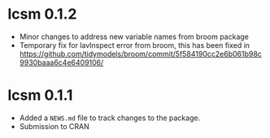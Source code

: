 # lcsm 0.1.2

* Minor changes to address new variable names from broom package
* Temporary fix for lavInspect error from broom, this has been fixed in https://github.com/tidymodels/broom/commit/5f584190cc2e6b061b98c9930baaa6c4e6409106/

# lcsm 0.1.1

* Added a `NEWS.md` file to track changes to the package.
* Submission to CRAN